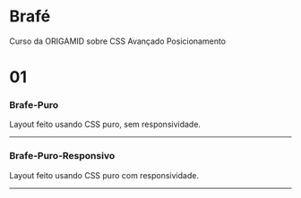 <h1>Brafé</h1>
<p>Curso da ORIGAMID sobre CSS Avançado Posicionamento</p>

<h1>01</h1>
<h3>Brafe-Puro</h3>
<p>Layout feito usando CSS puro, sem responsividade.</p>
<hr>
<h3>Brafe-Puro-Responsivo</h3>
<p>Layout feito usando CSS puro com responsividade.</p>
<hr>
